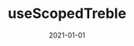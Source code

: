 ---
path: "/api/use-scoped-treble"
date: "2021-01-01"
title: "useScopedTreble"
subMenu: 
    - text: ''
      path: '#'
---